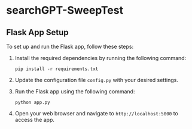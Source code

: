 # searchGPT-SweepTest

## Flask App Setup

To set up and run the Flask app, follow these steps:

1. Install the required dependencies by running the following command:
   ```
   pip install -r requirements.txt
   ```

2. Update the configuration file `config.py` with your desired settings.

3. Run the Flask app using the following command:
   ```
   python app.py
   ```

4. Open your web browser and navigate to `http://localhost:5000` to access the app.